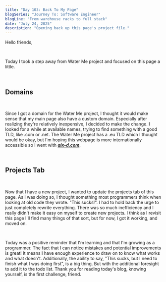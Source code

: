 ```yaml
---
title: "Day 103: Back To My Page"
blogSeries: "Journey To: Software Engineer"
blogLine: "From warehouse racks to full stack"
date: "July 24, 2025"
description: "Opening back up this page's project file."
---
```


Hello friends,

<br>

Today I took a step away from Water Me project and focused on this page a little.

<br>

## Domains

<br>

Since I got a domain for the Water Me project, I thought it would make sense that my main page also have a custom domain. Especially after realizing they're relatively inexpensive, I decided to make the change. I looked for a while at available names, trying to find something with a good TLD, like .com or .net. The Water Me project has a .eu TLD which I thought would be okay, but I'm hoping this webpage is more internationally accessible so I went with **_[alx-d.com](alx-d.com)_**.

<br>

## Projects Tab

<br>

Now that I have a new project, I wanted to update the projects tab of this page. As I was doing so, I thought something most programmers think when looking at old code they wrote. "This sucks!". I had to hold back the urge to just completely rewrite everything. There was so much inefficiency and I really didn't make it easy on myself to create new projects. I think as I revisit this page I'll find many things of that sort, but for now, I got it working, and moved on.

<br>

Today was a positive reminder that I'm learning and that I'm growing as a programmer. The fact that I can notice mistakes and potential improvements is great! It means I have enough experience to draw on to know what works and what doesn't. Additionally, the ability to say, "This sucks, but I need to finish what I was doing first", is a big thing. But with the additional foresight to add it to the todo list. Thank you for reading today's blog, knowing yourself, is the first challenge, friend.